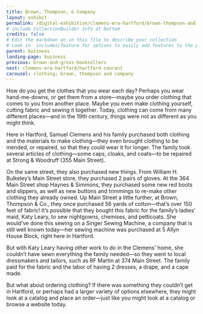 ```yaml
---
title: Brown, Thompson, & Company
layout: exhibit
permalink: /digital-exhibition/clemens-era-hartford/brown-thompson-and-co.html
# include CollectionBuilder info at bottom
credits: false
# Edit the markdown on in this file to describe your collection
# Look in _includes/feature for options to easily add features to the page
parent: business
landing-page: business
previous: brown-and-gross-booksellers
next: clemens-era-hartford/hartford-courant
carousel: clothing; brown, thompson and company
---
```


How do you get the clothes that you wear each day? Perhaps you wear hand-me-downs, or get them from a store—maybe you order clothing that comes to you from another place. Maybe you even make clothing yourself, cutting fabric and sewing it together. Today, clothing can come from many different places—and in the 19th century, things were not as different as you might think.

Here in Hartford, Samuel Clemens and his family purchased both clothing and the materials to make clothing—they even brought clothing to be mended, or repaired, so that they could wear it for longer. The family took several articles of clothing—some caps, cloaks, and coats—to be repaired at Strong & Woodruff (355 Main Street). 

On the same street, they also purchased new things. From William H. Bulkeley’s Main Street store, they purchased 2 pairs of gloves. At the 364 Main Street shop Haynes & Simmons, they purchased some new red boots and slippers, as well as new buttons and trimmings to re-make other clothing they already owned. Up Main Street a little further, at Brown, Thompson & Co., they once purchased 56 yards of cotton—that’s over 150 feet of fabric! It’s possible that they bought this fabric for the family’s ladies' maid, Katy Leary, to sew nightgowns, chemises, and petticoats. She would’ve done this sewing on a Singer Sewing Machine, a company that is still well known today—her sewing machine was purchased at 5 Allyn House Block, right here in Hartford. 

But with Katy Leary having other work to do in the Clemens’ home, she couldn’t have sewn everything the family needed—so they went to local dressmakers and tailors, such as RF Martin at 374 Main Street. The family paid for the fabric and the labor of having 2 dresses, a drape, and a cape made. 

But what about ordering clothing? If there was something they couldn’t get in Hartford, or perhaps had a larger variety of options elsewhere, they might look at a catalog and place an order—just like you might look at a catalog or browse a website today. 
